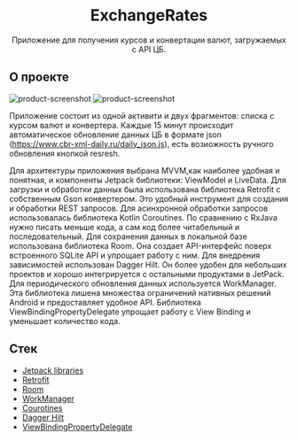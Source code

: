 <h1 align="center">ExchangeRates</h1>
<p align="center">Приложение для получения курсов и конвертации валют, загружаемых с API ЦБ.</p>

## О проекте
![product-screenshot](https://user-images.githubusercontent.com/60775844/158014876-932f0391-8467-467e-9937-189ae1df63ab.jpg)
![product-screenshot](https://user-images.githubusercontent.com/60775844/158014752-579cf2ec-2d22-4508-84b9-f9aef6610987.jpg)

Приложение состоит из одной активити и двух фрагментов: списка с курсом валют и конвертера. Каждые 15 минут происходит автоматическое обновление данных ЦБ 
в формате json (https://www.cbr-xml-daily.ru/daily_json.js), есть возиожность ручного обновления кнопкой resresh.

Для архитектуры приложения выбрана MVVM,как наиболее удобная и понятная, и компоненты Jetpack библиотеки: ViewModel и LiveData.
Для загрузки и обработки данных была использована библиотека Retrofit с собственным Gson конвертером. Это удобный инструмент для создания и обработки REST запросов.
Для асинхронной обработки запросов использовалась библиотека Kotlin Coroutines. По сравнению с RxJava нужно писать меньше кода, а сам код более читабельный и последовательный.
Для сохранения данных в локальной базе использована библиотека Room. Она создает API-интерфейс поверх встроенного SQLite API и упрощает работу с ним.
Для внедрения зависимостей использован Dagger Hilt. Он более удобен для небольших проектов и хорошо интегрируется с остальными продуктами в JetPack.
Для периодического обновления данных используется WorkManager. Эта библиотека лишена множества ограничений нативных решений Android и предоставляет удобное API.
Библиотека ViewBindingPropertyDelegate упрощает работу с View Binding и уменьшает количество кода.

## Стек
* [Jetpack libraries](https://developer.android.com/jetpack)
* [Retrofit](https://square.github.io/retrofit/)
* [Room](https://developer.android.com/jetpack/androidx/releases/room)
* [WorkManager](https://developer.android.com/jetpack/androidx/releases/work)
* [Courotines](https://developer.android.com/kotlin/coroutines?gclid=EAIaIQobChMIqZC4jo-i8gIVsAZ7Ch1rOASzEAAYASAAEgKAwvD_BwE&gclsrc=aw.ds)
* [Dagger Hilt](https://dagger.dev/hilt)
* [ViewBindingPropertyDelegate](https://github.com/androidbroadcast/ViewBindingPropertyDelegate)
